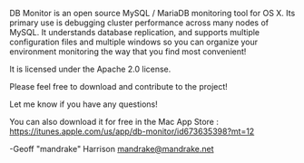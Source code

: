 DB Monitor is an open source MySQL / MariaDB monitoring tool for OS X.  Its primary use is debugging cluster performance across many nodes of MySQL.  It understands database replication, and supports multiple configuration files and multiple windows so you can organize your environment monitoring the way that you find most convenient!

It is licensed under the Apache 2.0 license.

Please feel free to download and contribute to the project!

Let me know if you have any questions!

You can also download it for free in the Mac App Store : https://itunes.apple.com/us/app/db-monitor/id673635398?mt=12

-Geoff "mandrake" Harrison <mandrake@mandrake.net>
